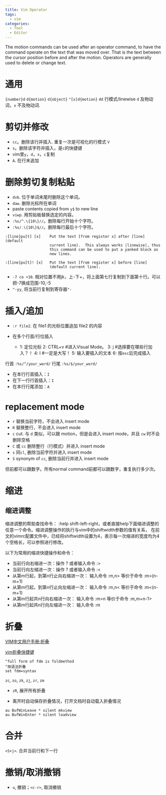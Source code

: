 ```yaml
---
title: Vim Operator
tags:
  - vim
categories:
  - Tool
  - Editor
---
```

The motion commands can be used after an operator command, to have the command operate on the text that was moved over.  That is the text between the cursor position before and after the motion.  Operators are generally used to delete or change text.
# 通用
`{number}d`
`d{motion}`
`d{object}`
`"[x]d{motion}`
`dd` 行模式/linewise
`d` 及物动词，`x` 不及物动词.

# 剪切并修改
- `cc`。删除该行并插入. 重复一次是可视化的行模式 `V`
- `s`。删除该字符并插入，是`c`的快捷键
- vim里`y`，`d`，`x`，`c`复制
- `A`. 在行末追加

# 删除剪切复制粘贴
- `dvb`. 位于单词末尾时删除这个单词。
- `daw`. 删除光标所在单词
- paste contents copied from `y$` to new line
- `viwp`. 用剪贴板替换选定的内容。
- `:%s/^.\{10\}//`。删除每行开始十个字符。
- `:%s/.\{10\}$//`。删除每行最后十个字符。

```
:[line]pu[t] [x]    Put the text [from register x] after [line] (default
                    current line).  This always works |linewise|, thus
                    this command can be used to put a yanked block as
                    new lines.

:[line]pu[t]! [x]   Put the text [from register x] before [line]
                    (default current line).
```

- `-7 co +10`. 相对位置不用jk，上-下+，将上面第七行复制到下面第十行。可以把-7换成范围-10,-5
- `"-yy`, 将当前行复制到寄存器`"-`

# 插入/追加
- `:r file2`. 在 file1 的光标位置追加 file2 的内容

- 在多个行首/行位插入
  - 1: 定位光标
    2: CTRL+v #进入Visual Mode。
    3: j #选择要在哪些行加入？！
    4: I #一定是大写！
    5: 输入要插入的文本
    6: 按`esc`后完成插入

行首 `:%s/^/your_word/`
行尾 `:%s/$/your_word/`
- 在本行行首插入：`I`
- 在下一行行首插入：`I`
- 在本行行尾添加：`A`

# replacement mode
- `r` 替换当前字符，不会进入 insert mode
- `R` 替换整行，不会进入 insert mode
- `c` cut. 与 `d` 类似，可以跟 motion，但是会进入 insert mode，并且 `cw` 时不会删除空格
- `C` 或 `cc` 删除整行（行模式）并进入 insert mode
- `s` 同`cl`, 删除当前字符并进入 insert mode
- `S` synonym of `cc`, 删除当前行并进入 insert mode

但前都可以跟数字。所有normal command前都可以跟数字，重复执行多少次。

# 缩进
## 缩进调整
缩进调整的帮助查找命令： :help shift-left-right，或者直接help下面缩进调整的任意一个命令。缩进调整操作的执行与vim中的shiftwidth参数的值有关系， 在前文的vimrc配置文件中，已经将shiftwidth设置为4，表示每一次缩进的宽度均为4个空格长，可以参照进行修改。

以下为常用的缩进快捷操作和命令：

- 当前行向右缩进一次：操作 ? 或者输入命令 :>
- 当前行向左缩进一次：操作 ? 或者输入命令 :<
- 从第m行起，到第n行止向右缩进一次： 输入命令 :m,n> 等价于命令 :m>(n-m+1)
- 从第m行起，到第n行止向左缩进一次： 输入命令 :m,n< 等价于命令 :m<(n-m+1)
- 从第m行起共n行向右缩进一次： 输入命令 :m>n 等价于命令 :m,m+n-1>
- 从第m行起共n行向左缩进一次： 输入命令 :m

# 折叠
[VIM中文用户手册:折叠](https://yianwillis.github.io/vimcdoc/doc/usr_28.html#usr_28.txt)

[vim折叠快捷键](https://www.cnblogs.com/zlcxbb/p/6442092.html)

```vimscript
"full form of fdm is foldmethod
"按语法折叠
set fdm=syntax
```

`zc`, `zo`, `zk`, `zj`, `zr`, `zm`
- `zR`, 展开所有折叠

- 离开时自动保存折叠情况，打开文档时自动载入折叠情况

```vimscript
au BufWinLeave * silent mkview
au BufWinEnter * silent loadview
```

# 合并
`<S+j>`. 合并当前行和下一行

# 撤销/取消撤销
- `u`, 撤销；`<c-r>`, 取消撤销